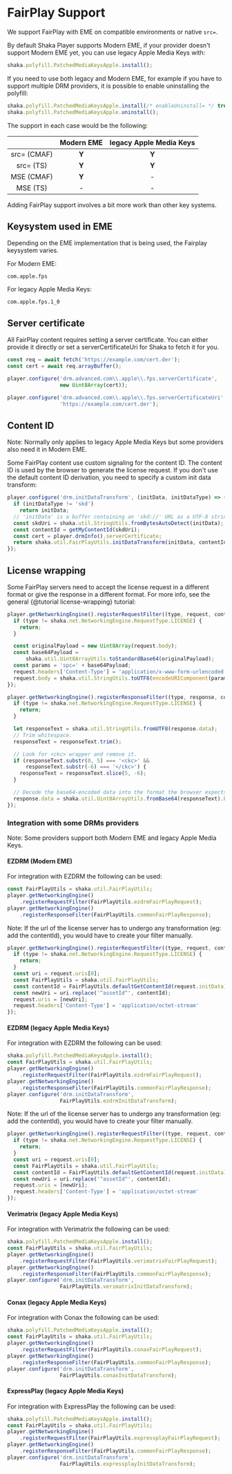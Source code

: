 # FairPlay Support

We support FairPlay with EME on compatible environments or native `src=`.

By default Shaka Player supports Modern EME, if your provider doesn't support
Modern EME yet, you can use legacy Apple Media Keys with:
```js
shaka.polyfill.PatchedMediaKeysApple.install();
```

If you need to use both legacy and Modern EME, for example if you have to support
multiple DRM providers, it is possible to enable uninstalling the polyfill:
```js
shaka.polyfill.PatchedMediaKeysApple.install(/* enableUninstall= */ true);
shaka.polyfill.PatchedMediaKeysApple.uninstall();
```

The support in each case would be the following:

|            |Modern EME |legacy Apple Media Keys|
|:----------:|:---------:|:---------------------:|
|src= (CMAF) |**Y**      |**Y**                  |
|src= (TS)   |**Y**      |**Y**                  |
|MSE (CMAF)  |**Y**      | -                     |
|MSE (TS)    | -         | -                     |


Adding FairPlay support involves a bit more work than other key systems.


## Keysystem used in EME

Depending on the EME implementation that is being used, the Fairplay keysystem
varies.

For Modern EME:
```
com.apple.fps
```

For legacy Apple Media Keys:
```
com.apple.fps.1_0
```

## Server certificate

All FairPlay content requires setting a server certificate. You can either
provide it directly or set a serverCertificateUri for Shaka to fetch it for
you.

```js
const req = await fetch('https://example.com/cert.der');
const cert = await req.arrayBuffer();

player.configure('drm.advanced.com\\.apple\\.fps.serverCertificate',
                 new Uint8Array(cert));
```

```js
player.configure('drm.advanced.com\\.apple\\.fps.serverCertificateUri',
                 'https://example.com/cert.der');
```

## Content ID

Note: Normally only applies to legacy Apple Media Keys but some providers also
need it in Modern EME.

Some FairPlay content use custom signaling for the content ID.  The content ID
is used by the browser to generate the license request.  If you don't use the
default content ID derivation, you need to specify a custom init data transform:

```js
player.configure('drm.initDataTransform', (initData, initDataType) => {
  if (initDataType != 'skd')
    return initData;
  // 'initData' is a buffer containing an 'skd://' URL as a UTF-8 string.
  const skdUri = shaka.util.StringUtils.fromBytesAutoDetect(initData);
  const contentId = getMyContentId(skdUri);
  const cert = player.drmInfo().serverCertificate;
  return shaka.util.FairPlayUtils.initDataTransform(initData, contentId, cert);
});
```

## License wrapping

Some FairPlay servers need to accept the license request in a different format
or give the response in a different format.  For more info, see the general
{@tutorial license-wrapping} tutorial:

```js
player.getNetworkingEngine().registerRequestFilter((type, request, context) => {
  if (type != shaka.net.NetworkingEngine.RequestType.LICENSE) {
    return;
  }

  const originalPayload = new Uint8Array(request.body);
  const base64Payload =
      shaka.util.Uint8ArrayUtils.toStandardBase64(originalPayload);
  const params = 'spc=' + base64Payload;
  request.headers['Content-Type'] = 'application/x-www-form-urlencoded';
  request.body = shaka.util.StringUtils.toUTF8(encodeURIComponent(params));
});

player.getNetworkingEngine().registerResponseFilter((type, response, context) => {
  if (type != shaka.net.NetworkingEngine.RequestType.LICENSE) {
    return;
  }

  let responseText = shaka.util.StringUtils.fromUTF8(response.data);
  // Trim whitespace.
  responseText = responseText.trim();

  // Look for <ckc> wrapper and remove it.
  if (responseText.substr(0, 5) === '<ckc>' &&
      responseText.substr(-6) === '</ckc>') {
    responseText = responseText.slice(5, -6);
  }

  // Decode the base64-encoded data into the format the browser expects.
  response.data = shaka.util.Uint8ArrayUtils.fromBase64(responseText).buffer;
});
```

### Integration with some DRMs providers

Note: Some providers support both Modern EME and legacy Apple Media Keys.

#### EZDRM (Modern EME)

For integration with EZDRM the following can be used:

```js
const FairPlayUtils = shaka.util.FairPlayUtils;
player.getNetworkingEngine()
    .registerRequestFilter(FairPlayUtils.ezdrmFairPlayRequest);
player.getNetworkingEngine()
    .registerResponseFilter(FairPlayUtils.commonFairPlayResponse);
```

Note: If the url of the license server has to undergo any transformation
(eg: add the contentId), you would have to create your filter manually.

```js
player.getNetworkingEngine().registerRequestFilter((type, request, context) => {
  if (type != shaka.net.NetworkingEngine.RequestType.LICENSE) {
    return;
  }
  const uri = request.uris[0];
  const FairPlayUtils = shaka.util.FairPlayUtils;
  const contentId = FairPlayUtils.defaultGetContentId(request.initData);
  const newUri = uri.replace('^assetId^', contentId);
  request.uris = [newUri];
  request.headers['Content-Type'] = 'application/octet-stream'
});
```

#### EZDRM (legacy Apple Media Keys)

For integration with EZDRM the following can be used:

```js
shaka.polyfill.PatchedMediaKeysApple.install();
const FairPlayUtils = shaka.util.FairPlayUtils;
player.getNetworkingEngine()
    .registerRequestFilter(FairPlayUtils.ezdrmFairPlayRequest);
player.getNetworkingEngine()
    .registerResponseFilter(FairPlayUtils.commonFairPlayResponse);
player.configure('drm.initDataTransform',
                 FairPlayUtils.ezdrmInitDataTransform);
```

Note: If the url of the license server has to undergo any transformation
(eg: add the contentId), you would have to create your filter manually.

```js
player.getNetworkingEngine().registerRequestFilter((type, request, context) => {
  if (type != shaka.net.NetworkingEngine.RequestType.LICENSE) {
    return;
  }
  const uri = request.uris[0];
  const FairPlayUtils = shaka.util.FairPlayUtils;
  const contentId = FairPlayUtils.defaultGetContentId(request.initData);
  const newUri = uri.replace('^assetId^', contentId);
  request.uris = [newUri];
  request.headers['Content-Type'] = 'application/octet-stream'
});
```

#### Verimatrix (legacy Apple Media Keys)

For integration with Verimatrix the following can be used:

```js
shaka.polyfill.PatchedMediaKeysApple.install();
const FairPlayUtils = shaka.util.FairPlayUtils;
player.getNetworkingEngine()
    .registerRequestFilter(FairPlayUtils.verimatrixFairPlayRequest);
player.getNetworkingEngine()
    .registerResponseFilter(FairPlayUtils.commonFairPlayResponse);
player.configure('drm.initDataTransform',
                 FairPlayUtils.verimatrixInitDataTransform);
```

#### Conax (legacy Apple Media Keys)

For integration with Conax the following can be used:

```js
shaka.polyfill.PatchedMediaKeysApple.install();
const FairPlayUtils = shaka.util.FairPlayUtils;
player.getNetworkingEngine()
    .registerRequestFilter(FairPlayUtils.conaxFairPlayRequest);
player.getNetworkingEngine()
    .registerResponseFilter(FairPlayUtils.commonFairPlayResponse);
player.configure('drm.initDataTransform',
                 FairPlayUtils.conaxInitDataTransform);
```

#### ExpressPlay (legacy Apple Media Keys)

For integration with ExpressPlay the following can be used:

```js
shaka.polyfill.PatchedMediaKeysApple.install();
const FairPlayUtils = shaka.util.FairPlayUtils;
player.getNetworkingEngine()
    .registerRequestFilter(FairPlayUtils.expressplayFairPlayRequest);
player.getNetworkingEngine()
    .registerResponseFilter(FairPlayUtils.commonFairPlayResponse);
player.configure('drm.initDataTransform',
                 FairPlayUtils.expressplayInitDataTransform);
```
